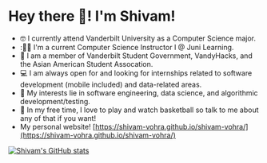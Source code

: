 # Hey there :wave:! I'm Shivam!
- :nerd_face: I currently attend Vanderbilt University as a Computer Science major.
- ::man_teacher: I'm a current Computer Science Instructor I @ Juni Learning.
- :school: I am a member of Vanderbilt Student Government, VandyHacks, and the Asian American Student Assocation.
- :computer: I am always open for and looking for internships related to software development (mobile included) and data-related areas.
- :star2: My interests lie in software engineering, data science, and algorithmic development/testing.
- :basketball: In my free time, I love to play and watch basketball so talk to me about any of that if you want!
- My personal website! [https://shivam-vohra.github.io/shivam-vohra/](https://shivam-vohra.github.io/shivam-vohra/)

[![Shivam's GitHub stats](https://github-readme-stats.vercel.app/api?username=shivam-vohra&theme=dracula&show_icons=true&count_private=true)](https://github.com/anuraghazra/github-readme-stats)
